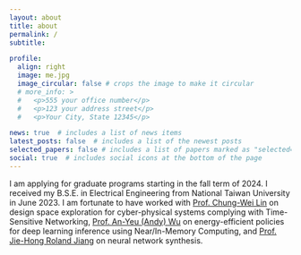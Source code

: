 ```yaml
---
layout: about
title: about
permalink: /
subtitle:

profile:
  align: right
  image: me.jpg
  image_circular: false # crops the image to make it circular
  # more_info: >
  #   <p>555 your office number</p>
  #   <p>123 your address street</p>
  #   <p>Your City, State 12345</p>

news: true  # includes a list of news items
latest_posts: false  # includes a list of the newest posts
selected_papers: false # includes a list of papers marked as "selected={true}"
social: true  # includes social icons at the bottom of the page
---
```


I am applying for graduate programs starting in the fall term of 2024. I received my B.S.E. in Electrical Engineering from National Taiwan University in June 2023. I am fortunate to have worked with [Prof. Chung-Wei Lin](https://www.csie.ntu.edu.tw/~cwlin/) on design space exploration for cyber-physical systems complying with Time-Sensitive Networking, [Prof. An-Yeu (Andy) Wu](http://access.ee.ntu.edu.tw/) on energy-efficient policies for deep learning inference using Near/In-Memory Computing, and [Prof. Jie-Hong Roland Jiang](http://cc.ee.ntu.edu.tw/~jhjiang/) on neural network synthesis.
